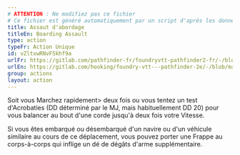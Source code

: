 ```yaml
---
# ATTENTION : Ne modifiez pas ce fichier
# Ce fichier est généré automatiquement par un script d'après les données du module Foundry VTT officiel et de sa traduction
title: Assaut d'abordage
titleEn: Boarding Assault
type: action
typeFr: Action Unique
id: vZltxwRNvF5khf9a
urlFr: https://gitlab.com/pathfinder-fr/foundryvtt-pathfinder2-fr/-/blob/master/data/actions/vZltxwRNvF5khf9a.htm
urlEn: https://gitlab.com/hooking/foundry-vtt---pathfinder-2e/-/blob/master/packs/data/actions.db/boarding-assault.json
group: actions
layout: action
---
```

Soit vous <a class="entity-link" draggable="true" data-pack="pf2e.actionspf2e" data-id="Bcxarzksqt9ezrs6">Marchez rapidement</a>> deux fois ou vous tentez un test d'Acrobaties (DD déterminé par le MJ, mais habituellement DD 20) pour vous balancer au bout d'une corde jusqu'à deux fois votre Vitesse.

Si vous êtes embarqué ou désembarqué d'un navire ou d'un véhicule similaire au cours de ce déplacement, vous pouvez porter une Frappe au corps-à-corps qui inflige un dé de dégâts d'arme supplémentaire.


